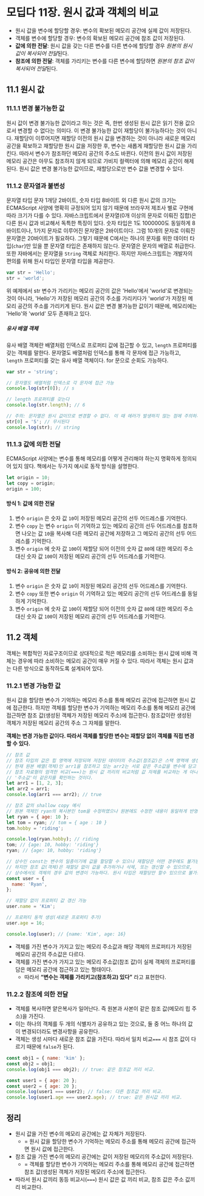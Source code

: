 # 모딥다 11장. 원시 값과 객체의 비교

- 원시 값을 변수에 할당할 경우: 변수의 확보된 메모리 공간에 실제 값이 저장된다.
- 객체를 변수에 할당할 경우: 변수의 확보된 메모리 공간에 참조 값이 저장된다.
- **값에 의한 전달**: 원시 값을 갖는 다른 변수를 다른 변수에 할당할 경우 *원본의 원시 값이 복사되어 전달*된다.
- **참조에 의한 전달**: 객체를 가리키는 변수를 다른 변수에 할당하면 *원본의 참조 값이 복사되어 전달*된다.

## 11.1 원시 값

### 11.1.1 변경 불가능한 값

원시 값이 변경 불가능한 값이라고 하는 것은 즉, 한번 생성된 원시 값은 읽기 전용 값으로서 변경할 수 없다는 의미다.
이 변경 불가능한 값이 재할당이 불가능하다는 것이 아니다. 재할당이 이루어지면 재할당 이전의 원시 값을 변경하는 것이 아니라 새로운 메모리 공간을 확보하고 재할당한 원시 값을 저장한 후, 변수는 새롭게 재할당한 원시 값을 가리킨다. 따라서 변수가 참조하던 메모리 공간의 주소도 바뀐다.
이전의 원시 값이 저장된 메모리 공간은 아무도 참조하지 않게 되므로 가비지 컬렉터에 의해 메모리 공간이 해제된다.
원시 값은 변경 불가능한 값이므로, 재할당으로만 변수 값을 변경할 수 있다.

### 11.1.2 문자열과 불변성

문자열 타입 문자 1개당 2바이트, 숫자 타입 8바이트 외 다른 원시 값의 크기는 ECMAScript 사양에 명확히 규정되어 있지 않기 때문에 브라우저 제조사 별로 구현에 따라 크기가 다를 수 있다.
자바스크립트에서 문자열(0개 이상의 문자로 이뤄진 집합)은 다른 원시 값과 비교해서 독특한 특징이 있다.
숫자 타입은 1도 1000000도 동일하게 8바이트이나, 1가지 문자로 이루어진 문자열은 2바이트이다. 그럼 10개의 문자로 이뤄진 문자열은 20바이트가 필요하다.
그렇기 때문에 C에서는 하나의 문자를 위한 데이터 타입(`char`)만 있을 뿐 문자열 타입은 존재하지 않는다. 문자열은 문자의 배열로 취급한다.
또한 자바에서는 문자열을 `String` 객체로 처리한다.
하지만 자바스크립트는 개발자의 편의를 위해 원시 타입인 문자열 타입을 제공한다.

```js
var str = 'Hello';
str = 'world';
```

위 예제에서 str 변수가 가리키는 메모리 공간의 값은 'Hello'에서 'world'로 변경되는 것이 아니라, 'Hello'가 저장된 메모리 공간의 주소를 가리키다가 'world'가 저장된 메모리 공간의 주소를 가리키게 된다. 원시 값은 변경 불가능한 값이기 때문에, 메모리에는 'Hello'와 'world' 모두 존재하고 있다.

##### 유사 배열 객체

유사 배열 객체란 배열처럼 인덱스로 프로퍼티 값에 접근할 수 있고, `length` 프로퍼티를 갖는 객체를 말한다.
문자열도 배열처럼 인덱스를 통해 각 문자에 접근 가능하고, `length` 프로퍼티를 갖는 유사 배열 객체이다. for 문으로 순회도 가능하다.

```js
var str = 'string';

// 문자열도 배열처럼 인덱스로 각 문자에 접근 가능
console.log(str[0]); // s

// length 프로퍼티를 갖는다
console.log(str.length); // 6

// 주의: 문자열은 원시 값이므로 변경할 수 없다. 이 때 에러가 발생하지 않는 점에 주의하자.
str[0] = 'S'; // 무시된다
console.log(str); // string
```

### 11.1.3 값에 의한 전달

ECMAScript 사양에는 변수를 통해 메모리를 어떻게 관리해야 하는지 명확하게 정의되어 있지 않다.
책에서는 두가지 예시로 동작 방식을 설명한다.

```js
let origin = 10;
let copy = origin;
origin = 100;
```

#### 방식 1: 값에 의한 전달

1. 변수 `origin` 은 숫자 값 `10`이 저장된 메모리 공간의 선두 어드레스를 기억한다.
2. 변수 `copy` 는 변수 `origin` 이 기억하고 있는 메모리 공간의 선두 어드레스를 참조하면 나오는 값 `10`을 복사해 다른 메모리 공간에 저장하고 그 메모리 공간의 선두 어드레스를 기억한다.
3. 변수 `origin` 에 숫자 값 `100`이 재할당 되어 이전의 숫자 값 `80`에 대한 메모리 주소 대신 숫자 값 `100`이 저장된 메모리 공간의 선두 어드레스를 기억한다.

#### 방식 2: 공유에 의한 전달

1. 변수 `origin` 은 숫자 값 `10`이 저장된 메모리 공간의 선두 어드레스를 기억한다.
2. 변수 `copy` 또한 변수 `origin` 이 기억하고 있는 메모리 공간의 선두 어드레스를 동일하게 기억한다.
3. 변수 `origin` 에 숫자 값 `100`이 재할당 되어 이전의 숫자 값 `80`에 대한 메모리 주소 대신 숫자 값 `100`이 저장된 메모리 공간의 선두 어드레스를 기억한다.

## 11.2 객체

객체는 복합적인 자료구조이므로 상대적으로 적은 메모리를 소비하는 원시 값에 비해 객체는 경우에 따라 소비하는 메모리 공간이 매우 커질 수 있다.
따라서 객체는 원시 값과는 다른 방식으로 동작하도록 설계되어 있다.

### 11.2.1 변경 가능한 값

원시 값을 할당한 변수가 기억하는 메모리 주소를 통해 메모리 공간에 접근하면 원시 값에 접근한다.
하지만 객체를 할당한 변수가 기억하는 메모리 주소를 통해 메모리 공간에 접근하면 참조 값(생성된 객체가 저장된 메모리 주소)에 접근한다.
참조값이란 생성된 객체가 저장된 메모리 공간의 주소 그 자체를 말한다.

**객체는 변경 가능한 값이다. 따라서 객체를 할당한 변수는 재할당 없이 객체를 직접 변경할 수 있다.**

```jsx
// 참조 값
// 참조 타입의 값은 힙 영역에 저장되며 저장된 데이터의 주소값(참조값)은 스택 영역에 생성되어 변수는 스택 영역에 저장됨.
// 현재 원본 배열(객체)인 arr1을 참조하고 있는 arr2는 서로 같은 주소값을 변수에 담고 있으므로 비교 시 true를 반환한다.
// 참조 자료형의 엄격한 비교(===)는 원시 값 끼리의 비교처럼 값 자체를 비교하는 게 아니라
// '주소값'이 같은지를 확인하는 것이다.
let arr1 = [1, 2, 3];
let arr2 = arr1;
console.log(arr1 === arr2); // true

// 참조 값의 shallow copy 예시
// 원본 객체인 ryan의 복사본인 tom을 수정하였으나 원본에도 수정한 내용이 동일하게 반영됨.
let ryan = { age: 10 };
let tom = ryan; // tom = { age : 10 }
tom.hobby = 'riding';

console.log(ryan.hobby); // riding
tom; // {age: 10, hobby: 'riding'}
ryan; // {age: 10, hobby: 'riding'}

// 상수인 const는 변수의 일종이기에 값을 할당할 수 있으나 재할당은 어떤 경우에도 불가능하다.
// 하지만 참조 값(객체)은 재할당 없이 값을 추가하거나 삭제, 또는 갱신할 수 있으므로,
// 상수에서도 객체의 경우 값의 변경이 가능하다. 원시 타입은 재할당만 할수 있으므로 불가능!
const user = {
  name: 'Ryan',
};

// 재할당 없이 프로퍼티 값 갱신 가능
user.name = 'Kim';

// 프로퍼티 동적 생성(새로운 프로퍼티 추가)
user.age = 16;

console.log(user); // {name: 'Kim', age: 16}
```

- 객체를 가진 변수가 가지고 있는 메모리 주소값과 해당 객체의 프로퍼티가 저장된 메모리 공간의 주소값은 다르다.
- 객체를 가진 변수가 가지고 있는 메모리 주소값(참조 값)이 실제 객체의 프로퍼티를 담은 메모리 공간에 접근하고 있는 형태이다.
  - 따라서 **“변수는 객체를 가리키고(참조하고) 있다”** 라고 표현한다.

### 11.2.2 참조에 의한 전달

- 객체를 복사하면 얕은복사가 일어난다. 즉 원본과 사본이 같은 참조 값(메모리 힙 주소)을 가진다.
- 이는 하나의 객체를 두 개의 식별자가 공유하고 있는 것으로, 둘 중 어느 하나의 값이 변경되더라도 변경사항을 공유한다.
- 객체는 생성 시마다 새로운 참조 값을 가진다. 따라서 일치 비교`===` 시 참조 값이 다르기 때문에 `false`가 된다.

```jsx
const obj1 = { name: 'kim' };
const obj2 = obj1;
console.log(obj1 === obj2); // true: 같은 참조값 끼리 비교.

const user1 = { age: 20 };
const user2 = { age: 20 };
console.log(user1 === user2); // false: 다른 참조값 끼리 비교.
console.log(user1.age === user2.age); // true: 같은 원시값 끼리 비교.
```

## 정리

- 원시 값을 가진 변수의 메모리 공간에는 값 자체가 저장된다.
  - = 원시 값을 할당한 변수가 기억하는 메모리 주소를 통해 메모리 공간에 접근하면 원시 값에 접근한다.
- 참조 값을 가진 변수의 메모리 공간에는 값이 저장된 메모리의 주소값이 저장된다.
  - = 객체를 할당한 변수가 기억하는 메모리 주소를 통해 메모리 공간에 접근하면 참조 값(생성된 객체가 저장된 메모리 주소)에 접근한다.
- 따라서 원시 값끼리 동등 비교시(`===`) 원시 값은 값 끼리 비교, 참조 값은 주소 값끼리 비교한다.
